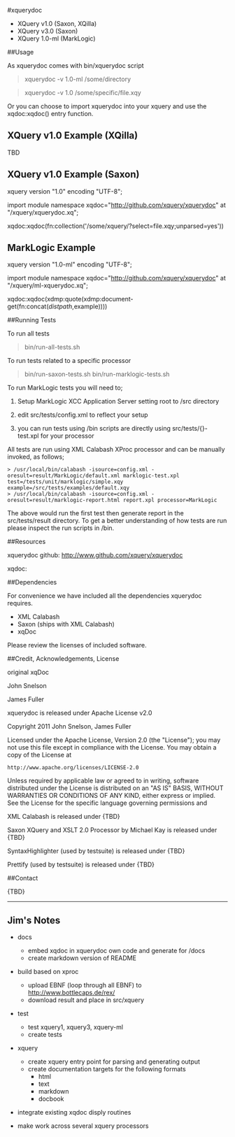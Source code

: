 #xquerydoc


  * XQuery v1.0 (Saxon, XQilla)
  * XQuery v3.0 (Saxon)
  * XQuery 1.0-ml (MarkLogic)



##Usage


As xquerydoc comes with bin/xquerydoc script

   > xquerydoc -v 1.0-ml /some/directory

   > xquerydoc -v 1.0 /some/specific/file.xqy


Or you can choose to import xquerydoc into your xquery and use the
xqdoc:xqdoc() entry function.


   XQuery v1.0 Example (XQilla)
   ---------------------------

   TBD


   XQuery v1.0 Example (Saxon)
   ---------------------------

   xquery version "1.0" encoding "UTF-8";

   import module namespace xqdoc="http://github.com/xquery/xquerydoc" at "/xquery/xquerydoc.xq";

   xqdoc:xqdoc(fn:collection('/some/xquery/?select=file.xqy;unparsed=yes')) 


   MarkLogic Example
   -----------------

   xquery version "1.0-ml" encoding "UTF-8";

   import module namespace xqdoc="http://github.com/xquery/xquerydoc" at "/xquery/ml-xquerydoc.xq";

   xqdoc:xqdoc(xdmp:quote(xdmp:document-get(fn:concat($distpath,$example)))) 



##Running Tests


To run all tests

   > bin/run-all-tests.sh

To run tests related to a specific processor

   > bin/run-saxon-tests.sh 
   > bin/run-marklogic-tests.sh

To run MarkLogic tests you will need to;

   1) Setup MarkLogic XCC Application Server setting root to /src directory

   2) edit src/tests/config.xml to reflect your setup

   3) you can run tests using /bin scripts are directly using
   src/tests/{}-test.xpl for your processor

All tests are run using XML Calabash XProc processor and can be
manually invoked, as follows;

    > /usr/local/bin/calabash -isource=config.xml -oresult=result/MarkLogic/default.xml marklogic-test.xpl test=/tests/unit/marklogic/simple.xqy example=/src/tests/examples/default.xqy
    > /usr/local/bin/calabash -isource=config.xml -oresult=result/marklogic-report.html report.xpl processor=MarkLogic

The above would run the first test then generate report in the
src/tests/result directory. To get a better understanding of how tests
are run please inspect the run scripts in /bin.



##Resources

xquerydoc github: http://www.github.com/xquery/xquerydoc

xqdoc: 


##Dependencies

For convenience we have included all the dependencies xquerydoc
requires.

  * XML Calabash
  * Saxon (ships with XML Calabash)
  * xqDoc 

Please review the licenses of included software.



##Credit, Acknowledgements, License


original xqDoc

John Snelson

James Fuller

xquerydoc is released under Apache License v2.0

Copyright 2011 John Snelson, James Fuller

Licensed under the Apache License, Version 2.0 (the "License");
you may not use this file except in compliance with the License.
You may obtain a copy of the License at

    http://www.apache.org/licenses/LICENSE-2.0

Unless required by applicable law or agreed to in writing, software
distributed under the License is distributed on an "AS IS" BASIS,
WITHOUT WARRANTIES OR CONDITIONS OF ANY KIND, either express or implied.
See the License for the specific language governing permissions and

XML Calabash is released under {TBD}

Saxon XQuery and XSLT 2.0 Processor by Michael Kay is released under {TBD}

SyntaxHighlighter (used by testsuite) is released under {TBD}

Prettify (used by testsuite) is released under {TBD}




##Contact


{TBD}









--------------------------------

Jim's Notes
-----------

* docs
  * embed xqdoc in xquerydoc own code and generate for /docs
  * create markdown version of README

* build based on xproc
  * upload EBNF (loop through all EBNF) to http://www.bottlecaps.de/rex/ 
  * download result and place in src/xquery
  
* test
  * test xquery1, xquery3, xquery-ml
  * create tests 

* xquery
  * create xquery entry point for parsing and generating output
  * create documentation targets for the following formats
    * html
    * text
    * markdown
    * docbook

* integrate existing xqdoc disply routines

* make work across several xquery processors

